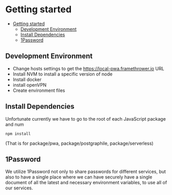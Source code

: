 # Getting started

- [Getting started](#getting-started)
  - [Development Environment](#development-environment)
  - [Install Dependencies](#install-dependencies)
  - [1Password](#1password)

## Development Environment

- Change hosts settings to get the https://local-pwa.framethrower.io URL
- Install NVM to install a specific version of node
- Install docker
- install openVPN
- Create environment files

## Install Dependencies

Unfortunate currently we have to go to the root of each JavaScript package and num

```npm install```

(That is for package/pwa, package/postgraphile, package/serverless)

## 1Password

We utilize 1Password not only to share passwords for different services, but also to have a single place where we can have securely have a single document of all the latest and necessary environment variables, to use all of our services.
